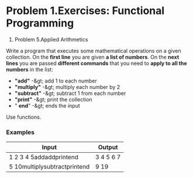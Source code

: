 ﻿# Problem 1.Exercises: Functional Programming

1. Problem 5.Applied Arithmetics

Write a program that executes some mathematical operations on a given collection. On the **first line** you are given **a list of numbers**. On the **next lines** you are passed **different commands** that you need to **apply to all the numbers** in the list:

- **&quot;add&quot;** -\&gt; add 1 to each number
- **&quot;multiply&quot;** -\&gt; multiply each number by 2
- **&quot;subtract&quot;** -\&gt; subtract 1 from each number
- **&quot;print&quot;** -\&gt; print the collection
- &quot; **end**&quot; -\&gt; ends the input

Use functions.

### Examples

| **Input** | **Output** |
| --- | --- |
| 1 2 3 4 5addaddprintend | 3 4 5 6 7 |
| 5 10multiplysubtractprintend | 9 19 |


